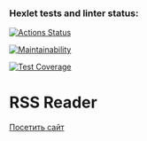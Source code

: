 ### Hexlet tests and linter status:
[![Actions Status](https://github.com/Diana-coder-tech/frontend-project-11/actions/workflows/hexlet-check.yml/badge.svg)](https://github.com/Diana-coder-tech/frontend-project-11/actions)

[![Maintainability](https://api.codeclimate.com/v1/badges/c03b9ae6509a068288a7/maintainability)](https://codeclimate.com/github/Diana-coder-tech/frontend-project-11/maintainability)

[![Test Coverage](https://api.codeclimate.com/v1/badges/c03b9ae6509a068288a7/test_coverage)](https://codeclimate.com/github/Diana-coder-tech/frontend-project-11/test_coverage)

# RSS Reader

[Посетить сайт](https://frontend-project-11-jet-psi.vercel.app/)